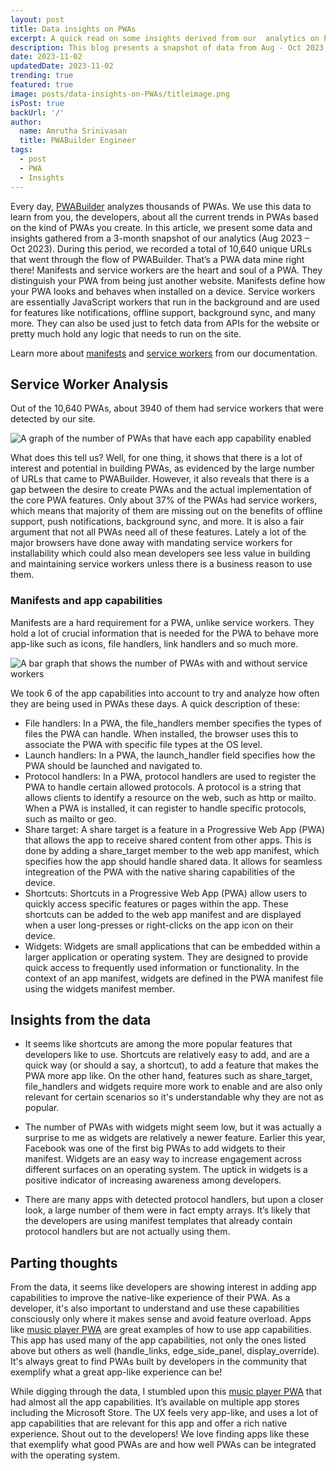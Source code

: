 ```yaml
---
layout: post
title: Data insights on PWAs
excerpt: A quick read on some insights derived from our  analytics on PWABuilder.com
description: This blog presents a snapshot of data from Aug - Oct 2023 of all the PWAs that have been through the flow of PWABuilder.com and what we can learn from them.
date: 2023-11-02
updatedDate: 2023-11-02
trending: true
featured: true
image: posts/data-insights-on-PWAs/titleimage.png
isPost: true
backUrl: '/'
author:
  name: Amrutha Srinivasan
  title: PWABuilder Engineer
tags:
  - post
  - PWA
  - Insights
---
```



Every day, [PWABuilder](https://pwabuilder.com/) analyzes thousands of PWAs. We use this data to learn from you, the developers, about all the current trends in PWAs based on the kind of PWAs you create. In this article, we present some data and insights gathered from a 3-month snapshot of our analytics (Aug 2023 – Oct 2023). 
During this period, we recorded a total of 10,640 unique URLs that went through the flow of PWABuilder. That’s a PWA data mine right there! 
Manifests and service workers are the heart and soul of a PWA. They distinguish your PWA from being just another website. Manifests define how your PWA looks and behaves when installed on a device. Service workers are essentially JavaScript workers that run in the background and are used for features like notifications, offline support, background sync, and many more. They can also be used just to fetch data from APIs for the website or pretty much hold any logic that needs to run on the site.

Learn more about [manifests](https://docs.pwabuilder.com/#/home/pwa-intro?id=web-app-manifests) and [service workers](https://docs.pwabuilder.com/#/home/sw-intro) from our documentation. 

## Service Worker Analysis

Out of the 10,640 PWAs, about 3940 of them had service workers that were detected by our site.
 
 ![A graph of the number of PWAs that have each app capability enabled](/posts/data-insights-on-PWAs/appcap.png)

What does this tell us? Well, for one thing, it shows that there is a lot of interest and potential in building PWAs, as evidenced by the large number of URLs that came to PWABuilder. However, it also reveals that there is a gap between the desire to create PWAs and the actual implementation of the core PWA features. Only about 37% of the PWAs had service workers, which means that  majority of them are missing out on the benefits of offline support, push notifications, background sync, and more. It is also a fair argument that not all PWAs need all of these features. Lately a lot of the major browsers have done away with mandating service workers for installability which could also mean developers see less value in building and maintaining service workers unless there is a business reason to use them.

### Manifests and app capabilities

Manifests are a hard requirement for a PWA, unlike service workers. They hold a lot of crucial information that is needed for the PWA to behave more app-like such as icons, file handlers, link handlers and so much more. 

 ![A bar graph that shows the number of PWAs with and without service workers](/posts/data-insights-on-PWAs/SW.png)

 We took 6 of the app capabilities into account to try and analyze how often they are being used in PWAs these days. A quick description of these:

 * File handlers:  In a PWA, the file_handlers member specifies the types of files the PWA can handle. When installed, the browser uses this to associate the PWA with specific file types at the OS level.
 * Launch handlers: In a PWA, the launch_handler field specifies how the PWA should be launched and navigated to. 
 * Protocol handlers: In a PWA, protocol handlers are used to register the PWA to handle certain allowed protocols. A protocol is a string that allows clients to identify a resource on the web, such as http or mailto. When a PWA is installed, it can register to handle specific protocols, such as mailto or geo.
 * Share target:  A share target is a feature in a Progressive Web App (PWA) that allows the app to receive shared content from other apps. This is done by adding a share_target member to the web app manifest, which specifies how the app should handle shared data. It allows for seamless integreation of the PWA with the native sharing capabilities of the device. 
 * Shortcuts: Shortcuts in a Progressive Web App (PWA) allow users to quickly access specific features or pages within the app. These shortcuts can be added to the web app manifest and are displayed when a user long-presses or right-clicks on the app icon on their device.
 * Widgets: Widgets are small applications that can be embedded within a larger application or operating system. They are designed to provide quick access to frequently used information or functionality. In the context of an app manifest, widgets are defined in the PWA manifest file using the widgets manifest member.

## Insights from the data

* It seems like  shortcuts are among the more popular features that developers like to use. Shortcuts are relatively easy to add, and are a quick way (or should a say, a shortcut), to add a feature that makes the PWA more app like. On the other hand, features such as share_target, file_handlers and widgets require more work to enable and are also only relevant for certain scenarios so it's understandable why they are not as popular. 

* The number of PWAs with widgets might seem low, but it was actually a surprise to me as widgets are relatively a newer feature. Earlier this year, Facebook was one of the first big PWAs to add widgets to their manifest. Widgets are an easy way to increase engagement across different surfaces on an operating system. The uptick in widgets is a positive indicator of increasing awareness among developers. 

* There are many apps with detected protocol handlers, but upon a closer look, a large number of them were in fact empty arrays. It’s likely that the developers are using manifest templates that already contain protocol handlers but are not actually using them. 

 
## Parting thoughts

From the data, it seems like developers are showing interest in adding app capabilities to improve the native-like experience of their PWA. As a developer, it's also important to understand and use these capabilities consciously only where it makes sense and avoid feature overload. Apps like [music player PWA](https://xamuzik.com/) are great examples of how to use app capabilities. This app has used many of the app capabilities, not only the ones listed above but others as well (handle_links, edge_side_panel, display_override). It's always great to find PWAs built by developers in the community that exemplify what a great app-like experience can be!

While digging through the data, I stumbled upon this [music player PWA](https://xamuzik.com/) that had almost all the app capabilities. It’s available on multiple app stores including the Microsoft Store. The UX feels very app-like, and uses a lot of app capabilities that are relevant for this app and offer a rich native experience. Shout out to the developers! We love finding apps like these that exemplify what good PWAs are and how well PWAs can be integrated with the operating system. 